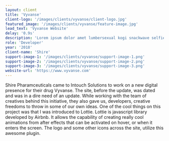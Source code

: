 ```yaml
---
layout: client
title: 'Vyvanse'
client-logo: '/images/clients/vyvanse/client-logo.jpg'
featured_image: '/images/clients/vyvanse/feature-image.jpg'
lead_text: 'Vyvanse Website'
delay: '0.9s'
description: 'Lorem ipsum dolor amet lumbersexual kogi snackwave selfies before they sold out. Wolf shabby chic fanny pack, biodiesel shaman bicycle rights cronut mixtape prism chicharrones edison bulb flexitarian. Beard kinfolk tilde air plant tacos cronut messenger bag, marfa hell of. Kombucha microdosing salvia gluten-free chillwave swag.'
role: 'Developer'
year: '2018'
client-name: 'Shire'
support-image-1: '/images/clients/vyvanse/support-image-1.png'
support-image-2: '/images/clients/vyvanse/support-image-2.png'
support-image-3: '/images/clients/vyvanse/support-image-3.png'
website-url: 'https://www.vyvanse.com'
---
```

Shire Pharamceuticals came to Intouch Solutions to work on a new digital presence for their drug Vyvanse. The site, before the update, was dated and was in a dire need of an update. While working with the team of creatives behind this initiative, they also gave us, developers, creative freedoms to throw in some of our own ideas. One of the cool things on this project was that I was introduced to Lottie. Lottie is javascript library developed by Airbnb. It allows the capability of creating really cool animations from after effects that can be activated on hover, or when it enters the screen. The logo and some other icons across the site, utilize this awesome plugin.  
